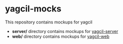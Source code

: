 # yagcil-mocks
This repository contains mockups for yagcil

* **server/** directory contains mockups for [yagcil-server](https://github.com/yagcil/yagcil-server)
* **web/** directory contains mockups for [yagcil-web](https://github.com/yagcil/yagcil-web)
